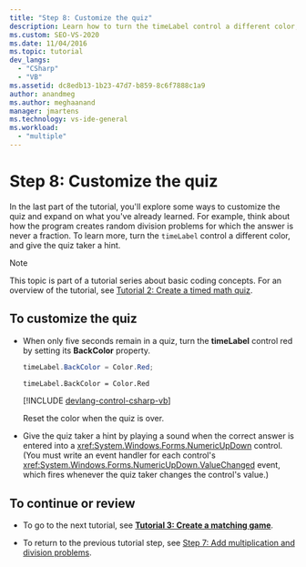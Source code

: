 ```yaml
---
title: "Step 8: Customize the quiz"
description: Learn how to turn the timeLabel control a different color, and give the quiz taker a hint.
ms.custom: SEO-VS-2020
ms.date: 11/04/2016
ms.topic: tutorial
dev_langs:
  - "CSharp"
  - "VB"
ms.assetid: dc8edb13-1b23-47d7-b859-8c6f7888c1a9
author: anandmeg
ms.author: meghaanand
manager: jmartens
ms.technology: vs-ide-general
ms.workload:
  - "multiple"
---
```

# Step 8: Customize the quiz

In the last part of the tutorial, you'll explore some ways to customize the quiz and expand on what you've already learned. For example, think about how the program creates random division problems for which the answer is never a fraction. To learn more, turn the `timeLabel` control a different color, and give the quiz taker a hint.

> [!NOTE]
> This topic is part of a tutorial series about basic coding concepts. For an overview of the tutorial, see [Tutorial 2: Create a timed math quiz](../ide/tutorial-2-create-a-timed-math-quiz.md).

## To customize the quiz

- When only five seconds remain in a quiz, turn the **timeLabel** control red by setting its **BackColor** property.

  ```csharp
  timeLabel.BackColor = Color.Red;
  ```

  ```vb
  timeLabel.BackColor = Color.Red
  ```

  [!INCLUDE [devlang-control-csharp-vb](./includes/devlang-control-csharp-vb.md)]

  Reset the color when the quiz is over.

- Give the quiz taker a hint by playing a sound when the correct answer is entered into a <xref:System.Windows.Forms.NumericUpDown> control. (You must write an event handler for each control's <xref:System.Windows.Forms.NumericUpDown.ValueChanged> event, which fires whenever the quiz taker changes the control's value.)

## To continue or review

- To go to the next tutorial, see **[Tutorial 3: Create a matching game](../ide/tutorial-3-create-a-matching-game.md)**.

- To return to the previous tutorial step, see [Step 7: Add multiplication and division problems](../ide/step-7-add-multiplication-and-division-problems.md).
